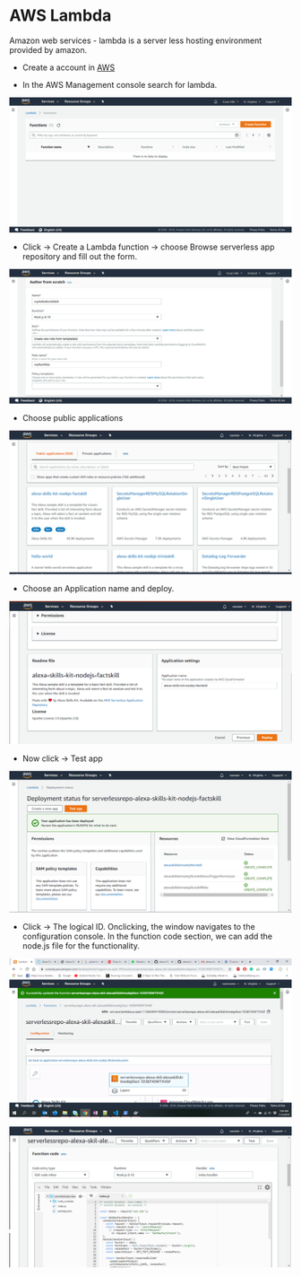 # AWS Lambda

Amazon web services - lambda is a server less hosting environment provided by amazon.

- Create a account in [AWS](https://aws.amazon.com/)

- In the AWS Management console search for lambda.

![](https://github.com/suma-gitrep/alexa-08-02/blob/master/images/aws-lambda.png)

- Click -> Create a Lambda function -> choose Browse serverless app repository and fill out the form.

![](https://github.com/suma-gitrep/alexa-08-02/blob/master/images/aws-lambda-function.png)

- Choose public applications

![](https://github.com/suma-gitrep/alexa-08-02/blob/master/images/aws-lambda-publicapplications.PNG)

- Choose an Application name and deploy.

![](https://github.com/suma-gitrep/alexa-08-02/blob/master/images/aws-lambda-application-name.PNG)

- Now click -> Test app

![](https://github.com/suma-gitrep/alexa-08-02/blob/master/images/aws-lambda-test-app.PNG)

- Click -> The logical ID. Onclicking, the window navigates to the configuration console. In the function code section, we can add the node.js file for the functionality.

![](https://github.com/suma-gitrep/alexa-08-02/blob/master/images/Screenshot.PNG)

![](https://github.com/suma-gitrep/alexa-08-02/blob/master/images/aws-functioncode.PNG)







